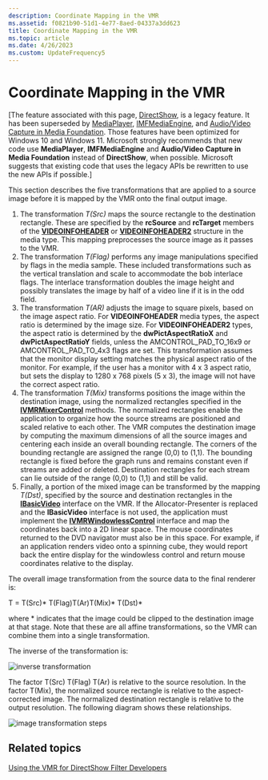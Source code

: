 ```yaml
---
description: Coordinate Mapping in the VMR
ms.assetid: f0821b90-51d1-4e77-8aed-04337a3dd623
title: Coordinate Mapping in the VMR
ms.topic: article
ms.date: 4/26/2023
ms.custom: UpdateFrequency5
---
```


# Coordinate Mapping in the VMR

\[The feature associated with this page, [DirectShow](/windows/win32/directshow/directshow), is a legacy feature. It has been superseded by [MediaPlayer](/uwp/api/Windows.Media.Playback.MediaPlayer), [IMFMediaEngine](/windows/win32/api/mfmediaengine/nn-mfmediaengine-imfmediaengine), and [Audio/Video Capture in Media Foundation](windows/win32/medfound/audio-video-capture-in-media-foundation). Those features have been optimized for Windows 10 and Windows 11. Microsoft strongly recommends that new code use **MediaPlayer**, **IMFMediaEngine** and **Audio/Video Capture in Media Foundation** instead of **DirectShow**, when possible. Microsoft suggests that existing code that uses the legacy APIs be rewritten to use the new APIs if possible.\]

This section describes the five transformations that are applied to a source image before it is mapped by the VMR onto the final output image.

1.  The transformation *T(Src)* maps the source rectangle to the destination rectangle. These are specified by the **rcSource** and **rcTarget** members of the [**VIDEOINFOHEADER**](/previous-versions/windows/desktop/api/amvideo/ns-amvideo-videoinfoheader) or [**VIDEOINFOHEADER2**](/previous-versions/windows/desktop/api/dvdmedia/ns-dvdmedia-videoinfoheader2) structure in the media type. This mapping preprocesses the source image as it passes to the VMR.
2.  The transformation *T(Flag)* performs any image manipulations specified by flags in the media sample. These included transformations such as the vertical translation and scale to accommodate the bob interlace flags. The interlace transformation doubles the image height and possibly translates the image by half of a video line if it is in the odd field.
3.  The transformation *T(AR)* adjusts the image to square pixels, based on the image aspect ratio. For **VIDEOINFOHEADER** media types, the aspect ratio is determined by the image size. For **VIDEOINFOHEADER2** types, the aspect ratio is determined by the **dwPictAspectRatioX** and **dwPictAspectRatioY** fields, unless the AMCONTROL\_PAD\_TO\_16x9 or AMCONTROL\_PAD\_TO\_4x3 flags are set. This transformation assumes that the monitor display setting matches the physical aspect ratio of the monitor. For example, if the user has a monitor with 4 x 3 aspect ratio, but sets the display to 1280 x 768 pixels (5 x 3), the image will not have the correct aspect ratio.
4.  The transformation *T(Mix)* transforms positions the image within the destination image, using the normalized rectangles specified in the [**IVMRMixerControl**](/windows/desktop/api/Strmif/nn-strmif-ivmrmixercontrol) methods. The normalized rectangles enable the application to organize how the source streams are positioned and scaled relative to each other. The VMR computes the destination image by computing the maximum dimensions of all the source images and centering each inside an overall bounding rectangle. The corners of the bounding rectangle are assigned the range (0,0) to (1,1). The bounding rectangle is fixed before the graph runs and remains constant even if streams are added or deleted. Destination rectangles for each stream can lie outside of the range (0,0) to (1,1) and still be valid.
5.  Finally, a portion of the mixed image can be transformed by the mapping *T(Dst)*, specified by the source and destination rectangles in the [**IBasicVideo**](/windows/desktop/api/Control/nn-control-ibasicvideo) interface on the VMR. If the Allocator-Presenter is replaced and the **IBasicVideo** interface is not used, the application must implement the [**IVMRWindowlessControl**](/windows/desktop/api/Strmif/nn-strmif-ivmrwindowlesscontrol) interface and map the coordinates back into a 2D linear space. The mouse coordinates returned to the DVD navigator must also be in this space. For example, if an application renders video onto a spinning cube, they would report back the entire display for the windowless control and return mouse coordinates relative to the display.

The overall image transformation from the source data to the final renderer is:

T = T(Src)\* T(Flag)T(Ar)T(Mix)\* T(Dst)\*

where \* indicates that the image could be clipped to the destination image at that stage. Note that these are all affine transformations, so the VMR can combine them into a single transformation.

The inverse of the transformation is:

![inverse transformation](images/vmrmapping-t-1.png)

The factor T(Src) T(Flag) T(Ar) is relative to the source resolution. In the factor T(Mix), the normalized source rectangle is relative to the aspect-corrected image. The normalized destination rectangle is relative to the output resolution. The following diagram shows these relationships.

![image transformation steps](images/vmrmapping-transform-steps.png)

## Related topics

<dl> <dt>

[Using the VMR for DirectShow Filter Developers](using-the-vmr-for-directshow-filter-developers.md)
</dt> </dl>

 

 



